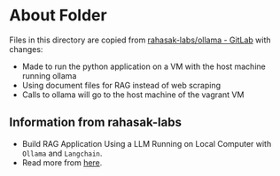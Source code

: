 # About Folder

Files in this directory are copied from [rahasak-labs/ollama - GitLab](https://gitlab.com/rahasak-labs/ollama) with changes:

- Made to run the python application on a VM with the host machine running ollama
- Using document files for RAG instead of web scraping
- Calls to ollama will go to the host machine of the vagrant VM

## Information from rahasak-labs

- Build RAG Application Using a LLM Running on Local Computer with `Ollama` and `Langchain`. 
- Read more from [here](https://medium.com/rahasak/build-rag-application-using-a-llm-running-on-local-computer-with-ollama-and-langchain-e6513853fda0).